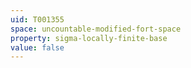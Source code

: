 ```yaml
---
uid: T001355
space: uncountable-modified-fort-space
property: sigma-locally-finite-base
value: false
---
```

